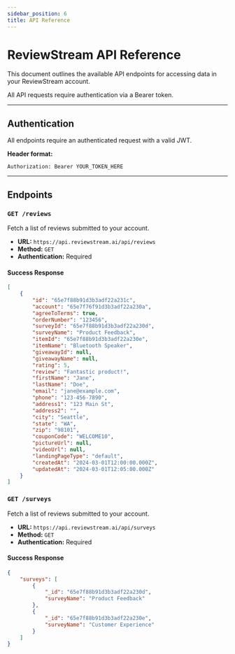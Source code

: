 ```yaml
---
sidebar_position: 6
title: API Reference
---
```


# ReviewStream API Reference

This document outlines the available API endpoints for accessing data in your ReviewStream account.

All API requests require authentication via a Bearer token.

---

## Authentication

All endpoints require an authenticated request with a valid JWT.

**Header format:**

```http
Authorization: Bearer YOUR_TOKEN_HERE
```

---

## Endpoints

### `GET /reviews`

Fetch a list of reviews submitted to your account.

-   **URL:** `https://api.reviewstream.ai/api/reviews`
-   **Method:** `GET`
-   **Authentication:** Required

#### Success Response

```json
[
    {
        "id": "65e7f88b91d3b3adf22a231c",
        "account": "65e7f76f91d3b3adf22a230a",
        "agreeToTerms": true,
        "orderNumber": "123456",
        "surveyId": "65e7f88b91d3b3adf22a230d",
        "surveyName": "Product Feedback",
        "itemId": "65e7f88b91d3b3adf22a230e",
        "itemName": "Bluetooth Speaker",
        "giveawayId": null,
        "giveawayName": null,
        "rating": 5,
        "review": "Fantastic product!",
        "firstName": "Jane",
        "lastName": "Doe",
        "email": "jane@example.com",
        "phone": "123-456-7890",
        "address1": "123 Main St",
        "address2": "",
        "city": "Seattle",
        "state": "WA",
        "zip": "98101",
        "couponCode": "WELCOME10",
        "pictureUrl": null,
        "videoUrl": null,
        "landingPageType": "default",
        "createdAt": "2024-03-01T12:00:00.000Z",
        "updatedAt": "2024-03-01T12:05:00.000Z"
    }
]
```

### `GET /surveys`

Fetch a list of reviews submitted to your account.

-   **URL:** `https://api.reviewstream.ai/api/surveys`
-   **Method:** `GET`
-   **Authentication:** Required

#### Success Response

```json
{
    "surveys": [
        {
            "_id": "65e7f88b91d3b3adf22a230d",
            "surveyName": "Product Feedback"
        },
        {
            "_id": "65e7f88b91d3b3adf22a230e",
            "surveyName": "Customer Experience"
        }
    ]
}
```
